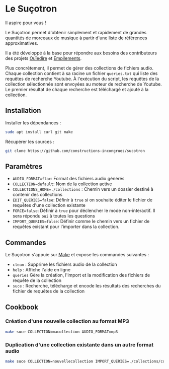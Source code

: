 # Le Suçotron

Il aspire pour vous !

Le Suçotron permet d'obtenir simplement et rapidement de grandes quantités de morceaux de musique à partir d'une liste de références approximatives. 

Il a été développé à la base pour répondre aux besoins des contributeurs des projets [Ouïedire](http://www.ouiedire.net) et [Empilements](http://empilements.incongru.org).

Plus concrètement, il permet de gérer des collections de fichiers audio. Chaque collection contient à sa racine un fichier `queries.txt` qui liste des requêtes de recherche Youtube. À l'exécution du script, les requêtes de la collection sélectionnée sont envoyées au moteur de recherche de Youtube. Le premier résultat de chaque recherche est téléchargé et ajouté à la collection.

## Installation

Installer les dépendances :

```sh
sudo apt install curl git make
```

Récupérer les sources :

```sh
git clone https://github.com/constructions-incongrues/sucotron
```

## Paramètres

- `AUDIO_FORMAT=flac`: Format des fichiers audio générés
- `COLLECTION=default`: Nom de la collection active
- `COLLECTIONS_HOME=./collections` : Chemin vers un dossier destiné à contenir des collections
- `EDIT_QUERIES=false`: Définir à `true` si on souhaite éditer le fichier de requêtes d'une collection existante
- `FORCE=false`: Définir à `true` pour déclencher le mode non-interactif. Il sera répondu `oui` à toutes les questions
- `IMPORT_QUERIES=false`: Définir comme le chemin vers un fichier de requêtes existant pour l'importer dans la collection.

## Commandes

Le Suçotron s'appuie sur [Make](https://www.gnu.org/software/make/) et expose les commandes suivantes :

- `clean` : Supprime les fichiers audio de la collection
- `help` :  Affiche l'aide en ligne
- `queries` Gère la création, l'import et la modification des fichiers de requête de la collection
- `suce` :  Recherche, télécharge et encode les résultats des recherches du fichier de requêtes de la collection

## Cookbook

### Création d'une nouvelle collection au format MP3

```sh
make suce COLLECTION=macollection AUDIO_FORMAT=mp3
```

### Duplication d'une collection existante dans un autre format audio

```sh
make suce COLLECTION=nouvellecollection IMPORT_QUERIES=./collections/collectionexistante/queries.txt AUDIO_FORMAT=flac
```
